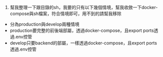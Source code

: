 1. 幫我整理一下跟目錄的sh，我要的只有以下幾個情境，幫我收斂一下docker-compose與sh檔案，符合情境即可，用不到的請幫我移除
- 分為production與develop兩種情境
- production要完整的前後端部屬，透過docker-compose，且export ports透過.env控管
- develop只要backend的部屬，一樣透過docker-compose，且export ports透過.env控管